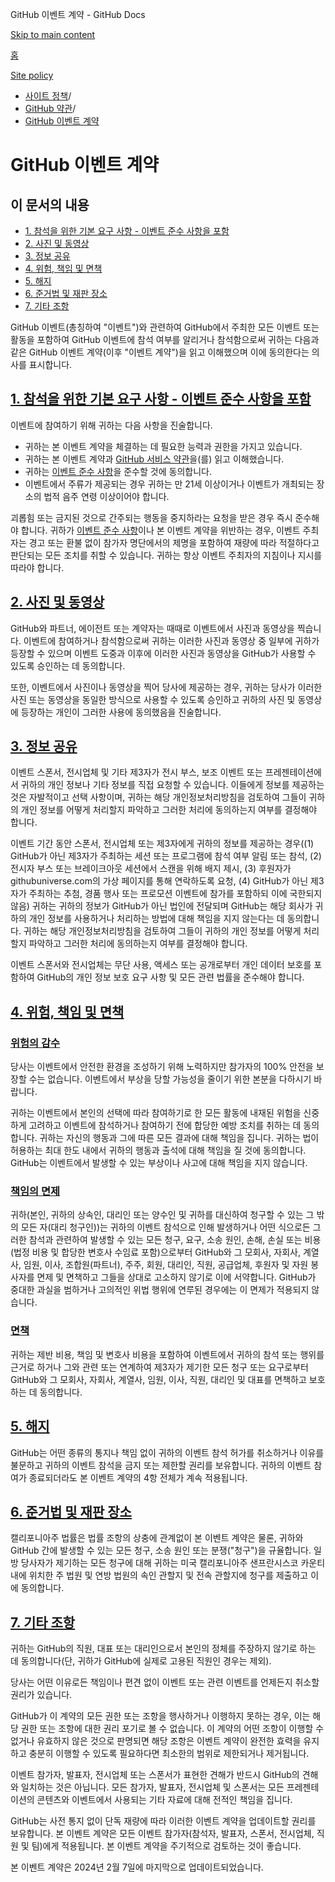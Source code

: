 GitHub 이벤트 계약 - GitHub Docs

[Skip to main content](#main-content)

[홈](/ko)

[Site policy](/ko/site-policy)

* [사이트 정책](/ko/site-policy)/
* [GitHub 약관](/ko/site-policy/github-terms)/
* [GitHub 이벤트 계약](/ko/site-policy/github-terms/github-event-terms)

GitHub 이벤트 계약
==========

이 문서의 내용
----------

* [1. 참석을 위한 기본 요구 사항 - 이벤트 준수 사항을 포함](#1-basic-requirements-to-attend---including-the-event-code-of-conduct)
* [2. 사진 및 동영상](#2-pictures-and-videos)
* [3. 정보 공유](#3-information-sharing)
* [4. 위험, 책임 및 면책](#4-risk-liability-and-indemnity)
* [5. 해지](#5-termination)
* [6. 준거법 및 재판 장소](#6-choice-of-law-and-venue)
* [7. 기타 조항](#7-miscellaneous-terms)

GitHub 이벤트(총칭하여 "이벤트")와 관련하여 GitHub에서 주최한 모든 이벤트 또는 활동을 포함하여 GitHub 이벤트에 참석 여부를 알리거나 참석함으로써 귀하는 다음과 같은 GitHub 이벤트 계약(이후 "이벤트 계약")을 읽고 이해했으며 이에 동의한다는 의사를 표시합니다.

[1. 참석을 위한 기본 요구 사항 - 이벤트 준수 사항을 포함](#1-basic-requirements-to-attend---including-the-event-code-of-conduct)
----------

이벤트에 참여하기 위해 귀하는 다음 사항을 진술합니다.

* 귀하는 본 이벤트 계약을 체결하는 데 필요한 능력과 권한을 가지고 있습니다.
* 귀하는 본 이벤트 계약과 [GitHub 서비스 약관](/ko/site-policy/github-terms/github-terms-of-service)을(를) 읽고 이해했습니다.
* 귀하는 [이벤트 준수 사항](/ko/site-policy/github-terms/github-event-code-of-conduct)을 준수할 것에 동의합니다.
* 이벤트에서 주류가 제공되는 경우 귀하는 만 21세 이상이거나 이벤트가 개최되는 장소의 법적 음주 연령 이상이어야 합니다.

괴롭힘 또는 금지된 것으로 간주되는 행동을 중지하라는 요청을 받은 경우 즉시 준수해야 합니다. 귀하가 [이벤트 준수 사항](/ko/site-policy/github-terms/github-event-code-of-conduct)이나 본 이벤트 계약을 위반하는 경우, 이벤트 주최자는 경고 또는 환불 없이 참가자 명단에서의 제명을 포함하여 재량에 따라 적절하다고 판단되는 모든 조치를 취할 수 있습니다. 귀하는 항상 이벤트 주최자의 지침이나 지시를 따라야 합니다.

[2. 사진 및 동영상](#2-pictures-and-videos)
----------

GitHub와 파트너, 에이전트 또는 계약자는 때때로 이벤트에서 사진과 동영상을 찍습니다. 이벤트에 참여하거나 참석함으로써 귀하는 이러한 사진과 동영상 중 일부에 귀하가 등장할 수 있으며 이벤트 도중과 이후에 이러한 사진과 동영상을 GitHub가 사용할 수 있도록 승인하는 데 동의합니다.

또한, 이벤트에서 사진이나 동영상을 찍어 당사에 제공하는 경우, 귀하는 당사가 이러한 사진 또는 동영상을 동일한 방식으로 사용할 수 있도록 승인하고 귀하의 사진 및 동영상에 등장하는 개인이 그러한 사용에 동의했음을 진술합니다.

[3. 정보 공유](#3-information-sharing)
----------

이벤트 스폰서, 전시업체 및 기타 제3자가 전시 부스, 보조 이벤트 또는 프레젠테이션에서 귀하의 개인 정보나 기타 정보를 직접 요청할 수 있습니다. 이들에게 정보를 제공하는 것은 자발적이고 선택 사항이며, 귀하는 해당 개인정보처리방침을 검토하여 그들이 귀하의 개인 정보를 어떻게 처리할지 파악하고 그러한 처리에 동의하는지 여부를 결정해야 합니다.

이벤트 기간 동안 스폰서, 전시업체 또는 제3자에게 귀하의 정보를 제공하는 경우((1) GitHub가 아닌 제3자가 주최하는 세션 또는 프로그램에 참석 여부 알림 또는 참석, (2) 전시자 부스 또는 브레이크아웃 세션에서 스캔을 위해 배지 제시, (3) 후원자가 githubuniverse.com의 가상 페이지를 통해 연락하도록 요청, (4) GitHub가 아닌 제3자가 주최하는 추첨, 경품 행사 또는 프로모션 이벤트에 참가를 포함하되 이에 국한되지 않음) 귀하는 귀하의 정보가 GitHub가 아닌 법인에 전달되며 GitHub는 해당 회사가 귀하의 개인 정보를 사용하거나 처리하는 방법에 대해 책임을 지지 않는다는 데 동의합니다. 귀하는 해당 개인정보처리방침을 검토하여 그들이 귀하의 개인 정보를 어떻게 처리할지 파악하고 그러한 처리에 동의하는지 여부를 결정해야 합니다.

이벤트 스폰서와 전시업체는 무단 사용, 액세스 또는 공개로부터 개인 데이터 보호를 포함하여 GitHub의 개인 정보 보호 요구 사항 및 모든 관련 법률을 준수해야 합니다.

[4. 위험, 책임 및 면책](#4-risk-liability-and-indemnity)
----------

### [위험의 감수](#assumption-of-risk) ###

당사는 이벤트에서 안전한 환경을 조성하기 위해 노력하지만 참가자의 100% 안전을 보장할 수는 없습니다. 이벤트에서 부상을 당할 가능성을 줄이기 위한 본분을 다하시기 바랍니다.

귀하는 이벤트에서 본인의 선택에 따라 참여하기로 한 모든 활동에 내재된 위험을 신중하게 고려하고 이벤트에 참석하거나 참여하기 전에 합당한 예방 조치를 취하는 데 동의합니다. 귀하는 자신의 행동과 그에 따른 모든 결과에 대해 책임을 집니다. 귀하는 법이 허용하는 최대 한도 내에서 귀하의 행동과 출석에 대해 책임을 질 것에 동의합니다. GitHub는 이벤트에서 발생할 수 있는 부상이나 사고에 대해 책임을 지지 않습니다.

### [책임의 면제](#release-of-liability) ###

귀하(본인, 귀하의 상속인, 대리인 또는 양수인 및 귀하를 대신하여 청구할 수 있는 그 밖의 모든 자(대리 청구인))는 귀하의 이벤트 참석으로 인해 발생하거나 어떤 식으로든 그러한 참석과 관련하여 발생할 수 있는 모든 청구, 요구, 소송 원인, 손해, 손실 또는 비용(법정 비용 및 합당한 변호사 수임료 포함)으로부터 GitHub와 그 모회사, 자회사, 계열사, 임원, 이사, 조합원(파트너), 주주, 회원, 대리인, 직원, 공급업체, 후원자 및 자원 봉사자를 면제 및 면책하고 그들을 상대로 고소하지 않기로 이에 서약합니다. GitHub가 중대한 과실을 범하거나 고의적인 위법 행위에 연루된 경우에는 이 면제가 적용되지 않습니다.

### [면책](#indemnity) ###

귀하는 제반 비용, 책임 및 변호사 비용을 포함하여 이벤트에서 귀하의 참석 또는 행위를 근거로 하거나 그와 관련 또는 연계하여 제3자가 제기한 모든 청구 또는 요구로부터 GitHub와 그 모회사, 자회사, 계열사, 임원, 이사, 직원, 대리인 및 대표를 면책하고 보호하는 데 동의합니다.

[5. 해지](#5-termination)
----------

GitHub는 어떤 종류의 통지나 책임 없이 귀하의 이벤트 참석 허가를 취소하거나 이유를 불문하고 귀하의 이벤트 참석을 금지 또는 제한할 권리를 보유합니다. 귀하의 이벤트 참여가 종료되더라도 본 이벤트 계약의 4항 전체가 계속 적용됩니다.

[6. 준거법 및 재판 장소](#6-choice-of-law-and-venue)
----------

캘리포니아주 법률은 법률 조항의 상충에 관계없이 본 이벤트 계약은 물론, 귀하와 GitHub 간에 발생할 수 있는 모든 청구, 소송 원인 또는 분쟁("청구")을 규율합니다. 일방 당사자가 제기하는 모든 청구에 대해 귀하는 미국 캘리포니아주 샌프란시스코 카운티 내에 위치한 주 법원 및 연방 법원의 속인 관할지 및 전속 관할지에 청구를 제출하고 이에 동의합니다.

[7. 기타 조항](#7-miscellaneous-terms)
----------

귀하는 GitHub의 직원, 대표 또는 대리인으로서 본인의 정체를 주장하지 않기로 하는 데 동의합니다(단, 귀하가 GitHub에 실제로 고용된 직원인 경우는 제외).

당사는 어떤 이유로든 책임이나 편견 없이 이벤트 또는 관련 이벤트를 언제든지 취소할 권리가 있습니다.

GitHub가 이 계약의 모든 권한 또는 조항을 행사하거나 이행하지 못하는 경우, 이는 해당 권한 또는 조항에 대한 권리 포기로 볼 수 없습니다. 이 계약의 어떤 조항이 이행할 수 없거나 유효하지 않은 것으로 판명되면 해당 조항은 이벤트 계약이 완전한 효력을 유지하고 충분히 이행할 수 있도록 필요하다면 최소한의 범위로 제한되거나 제거됩니다.

이벤트 참가자, 발표자, 전시업체 또는 스폰서가 표현한 견해가 반드시 GitHub의 견해와 일치하는 것은 아닙니다. 모든 참가자, 발표자, 전시업체 및 스폰서는 모든 프레젠테이션의 콘텐츠와 이벤트에서 사용되는 기타 자료에 대해 전적인 책임을 집니다.

GitHub는 사전 통지 없이 단독 재량에 따라 이러한 이벤트 계약을 업데이트할 권리를 보유합니다. 본 이벤트 계약은 모든 이벤트 참가자(참석자, 발표자, 스폰서, 전시업체, 직원 및 팀)에게 적용됩니다. 본 이벤트 계약을 주기적으로 검토하는 것이 좋습니다.

본 이벤트 계약은 2024년 2월 7일에 마지막으로 업데이트되었습니다.
